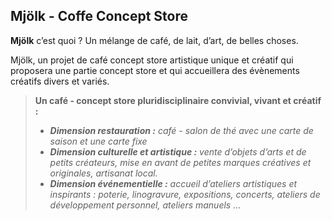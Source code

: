 ## Mjölk - Coffe Concept Store

**Mjölk** c’est quoi ? Un mélange de café, de lait, d’art, de belles choses.

Mjölk, un projet de café concept store artistique unique et créatif qui proposera une partie concept store et qui accueillera des évènements créatifs divers et variés.

> **Un café - concept store pluridisciplinaire convivial, vivant et créatif :**
> 
> - ***Dimension restauration :** café - salon de thé avec une carte de saison et une carte fixe*
> - ***Dimension culturelle et artistique :** vente d’objets d’arts et de petits créateurs, mise en avant de petites marques créatives et originales, artisanat local.*
> - ***Dimension événementielle :** accueil d’ateliers artistiques et inspirants : poterie, linogravure, expositions, concerts, ateliers de développement personnel, ateliers manuels …*
